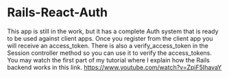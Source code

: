 # Rails-React-Auth

This app is still in the work, but it has a complete Auth system that is ready to be used against client apps.
Once you register from the client app you will receive an access_token. There is also a verify_access_token in the Session controller method so you can use it to verify the access_tokens. 
You may watch the first part of my tutorial where I explain how the Rails backend works in this link. https://www.youtube.com/watch?v=ZpiF5IhavaY

